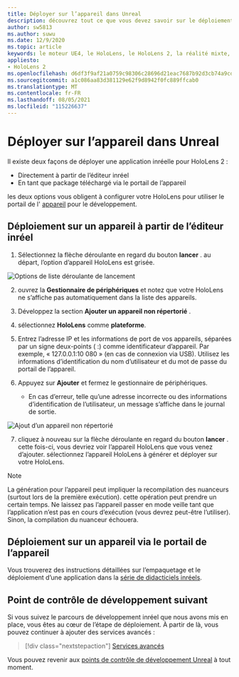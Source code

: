 ```yaml
---
title: Déployer sur l’appareil dans Unreal
description: découvrez tout ce que vous devez savoir sur le déploiement de vos applications de réalité mixte sur HoloLens 2 à l’aide de l’éditeur ou du portail de l’appareil.
author: sw5813
ms.author: suwu
ms.date: 12/9/2020
ms.topic: article
keywords: le moteur UE4, le HoloLens, le HoloLens 2, la réalité mixte, le déploiement sur l’appareil, le PC, la documentation, le casque de la réalité mixte, le casque de réalité windows, le casque de la réalité virtuelle
appliesto:
- HoloLens 2
ms.openlocfilehash: d6df3f9af21a0759c98306c28696d21eac7687b92d3cb74a9cd9948122cbcbcc
ms.sourcegitcommit: a1c086aa83d381129e62f9d8942f0fc889ffcab0
ms.translationtype: MT
ms.contentlocale: fr-FR
ms.lasthandoff: 08/05/2021
ms.locfileid: "115226637"
---
```

# <a name="deploy-to-device-in-unreal"></a>Déployer sur l’appareil dans Unreal

Il existe deux façons de déployer une application inréelle pour HoloLens 2 :
* Directement à partir de l’éditeur inréel
* En tant que package téléchargé via le portail de l’appareil

les deux options vous obligent à configurer votre HoloLens pour utiliser le portail de l' [appareil](../platform-capabilities-and-apis/using-the-windows-device-portal.md) pour le développement.

## <a name="deploying-to-device-from-the-unreal-editor"></a>Déploiement sur un appareil à partir de l’éditeur inréel

1. Sélectionnez la flèche déroulante en regard du bouton **lancer** . au départ, l’option d’appareil HoloLens est grisée.

![Options de liste déroulante de lancement](images/unreal/launch-dropdown.png)

2. ouvrez la **Gestionnaire de périphériques** et notez que votre HoloLens ne s’affiche pas automatiquement dans la liste des appareils.

3. Développez la section **Ajouter un appareil non répertorié** .

4. sélectionnez **HoloLens** comme **plateforme**.

5. Entrez l’adresse IP et les informations de port de vos appareils, séparées par un signe deux-points ( :) comme identificateur d’appareil. Par exemple, « 127.0.0.1:10 080 » (en cas de connexion via USB). Utilisez les informations d’identification du nom d’utilisateur et du mot de passe du portail de l’appareil.

6. Appuyez sur **Ajouter** et fermez le gestionnaire de périphériques.
    * En cas d’erreur, telle qu’une adresse incorrecte ou des informations d’identification de l’utilisateur, un message s’affiche dans le journal de sortie.

![Ajout d’un appareil non répertorié](images/unreal/add-unlisted-device.png)

7. cliquez à nouveau sur la flèche déroulante en regard du bouton **lancer** . cette fois-ci, vous devriez voir l’appareil HoloLens que vous venez d’ajouter. sélectionnez l’appareil HoloLens à générer et déployer sur votre HoloLens.

>[!NOTE]
>La génération pour l’appareil peut impliquer la recompilation des nuanceurs (surtout lors de la première exécution). cette opération peut prendre un certain temps. Ne laissez pas l’appareil passer en mode veille tant que l’application n’est pas en cours d’exécution (vous devrez peut-être l’utiliser). Sinon, la compilation du nuanceur échouera.

## <a name="deploying-to-device-via-device-portal"></a>Déploiement sur un appareil via le portail de l’appareil

Vous trouverez des instructions détaillées sur l’empaquetage et le déploiement d’une application dans la [série de didacticiels inréels](tutorials/unreal-uxt-ch6.md#packaging-and-deploying-the-app-via-device-portal).

## <a name="next-development-checkpoint"></a>Point de contrôle de développement suivant

Si vous suivez le parcours de développement inréel que nous avons mis en place, vous êtes au cœur de l’étape de déploiement. À partir de là, vous pouvez continuer à ajouter des services avancés :

> [!div class="nextstepaction"]
> [Services avancés](unreal-development-overview.md#5-adding-services)

Vous pouvez revenir aux [points de contrôle de développement Unreal](unreal-development-overview.md#4-streaming-and-deploying-to-a-device) à tout moment.
